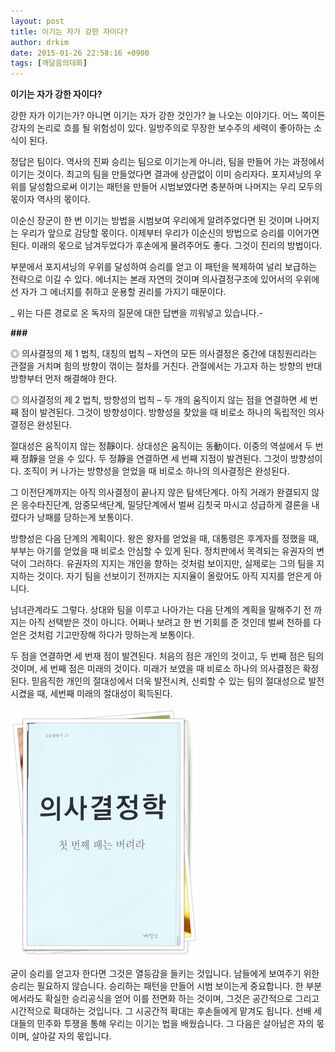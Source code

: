 ```yaml
---
layout: post
title: 이기는 자가 강한 자이다?
author: drkim
date: 2015-01-26 22:58:16 +0900
tags: [깨달음의대화]
---
```

**이기는 자가 강한 자이다?**

  


강한 자가 이기는가? 아니면 이기는 자가 강한 것인가? 늘 나오는 이야기다. 어느 쪽이든 강자의 논리로 흐를 될 위험성이 있다. 일방주의로 무장한 보수주의 세력이 좋아하는 소식이 된다. 

  


정답은 팀이다. 역사의 진짜 승리는 팀으로 이기는게 아니라, 팀을 만들어 가는 과정에서 이기는 것이다. 최고의 팀을 만들었다면 결과에 상관없이 이미 승리자다. 포지셔닝의 우위를 달성함으로써 이기는 패턴을 만들어 시범보였다면 충분하며 나머지는 우리 모두의 몫이자 역사의 몫이다. 

  


이순신 장군이 한 번 이기는 방법을 시범보여 우리에게 알려주었다면 된 것이며 나머지는 우리가 앞으로 감당할 몫이다. 이제부터 우리가 이순신의 방법으로 승리를 이어가면 된다. 미래의 몫으로 남겨두었다가 후손에게 물려주어도 좋다. 그것이 진리의 방법이다. 

  


부분에서 포지셔닝의 우위를 달성하여 승리를 얻고 이 패턴을 복제하여 널리 보급하는 전략으로 이길 수 있다. 에너지는 본래 자연의 것이며 의사결정구조에 있어서의 우위에 선 자가 그 에너지를 취하고 운용할 권리를 가지기 때문이다. 

  


_ 위는 다른 경로로 온 독자의 질문에 대한 답변을 끼워넣고 있습니다.- 

  


**\###**

  


◎ 의사결정의 제 1 법칙, 대칭의 법칙 – 자연의 모든 의사결정은 중간에 대칭원리라는 관절을 거치며 힘의 방향이 꺾이는 절차를 거친다. 관절에서는 가고자 하는 방향의 반대방향부터 먼저 해결해야 한다. 

  


◎ 의사결정의 제 2 법칙, 방향성의 법칙 – 두 개의 움직이지 않는 점을 연결하면 세 번째 점이 발견된다. 그것이 방향성이다. 방향성을 찾았을 때 비로소 하나의 독립적인 의사결정은 완성된다. 

  


절대성은 움직이지 않는 정靜이다. 상대성은 움직이는 동動이다. 이중의 역설에서 두 번째 정靜을 얻을 수 있다. 두 정靜을 연결하면 세 번째 지점이 발견된다. 그것이 방향성이다. 조직이 커 나가는 방향성을 얻었을 때 비로소 하나의 의사결정은 완성된다. 

  


그 이전단계까지는 아직 의사결정이 끝나지 않은 탐색단계다. 아직 거래가 완결되지 않은 응수타진단계, 암중모색단계, 밀당단계에서 벌써 김칫국 마시고 성급하게 결론을 내렸다가 낭패를 당하는게 보통이다. 

  


방향성은 다음 단계의 계획이다. 왕은 왕자를 얻었을 때, 대통령은 후계자를 정했을 때, 부부는 아기를 얻었을 때 비로소 안심할 수 있게 된다. 정치판에서 목격되는 유권자의 변덕이 그러하다. 유권자의 지지는 개인을 향하는 것처럼 보이지만, 실제로는 그의 팀을 지지하는 것이다. 자기 팀을 선보이기 전까지는 지지율이 올랐어도 아직 지지를 얻은게 아니다. 

  


남녀관계라도 그렇다. 상대와 팀을 이루고 나아가는 다음 단계의 계획을 말해주기 전 까지는 아직 선택받은 것이 아니다. 어쩌나 보려고 한 번 기회를 준 것인데 벌써 천하를 다 얻은 것처럼 기고만장해 하다가 망하는게 보통이다. 

  


두 점을 연결하면 세 번재 점이 발견된다. 처음의 점은 개인의 것이고, 두 번째 점은 팀의 것이며, 세 번째 점은 미래의 것이다. 미래가 보였을 때 비로소 하나의 의사결정은 확정된다. 믿음직한 개인의 절대성에서 더욱 발전시켜, 신뢰할 수 있는 팀의 절대성으로 발전시켰을 때, 세번째 미래의 절대성이 획득된다. 

  



 ![](/files/attach/images/198/947/560/111.JPG) 

  


굳이 승리를 얻고자 한다면 그것은 열등감을 들키는 것입니다. 남들에게 보여주기 위한 승리는 필요하지 않습니다. 승리하는 패턴을 만들어 시범 보이는게 중요합니다. 한 부분에서라도 확실한 승리공식을 얻어 이를 전면화 하는 것이며, 그것은 공간적으로 그리고 시간적으로 확대하는 것입니다. 그 시공간적 확대는 후손들에게 맡겨도 됩니다. 선배 세대들의 민주화 투쟁을 통해 우리는 이기는 법을 배웠습니다. 그 다음은 살아남은 자의 몫이며, 살아갈 자의 몫입니다.